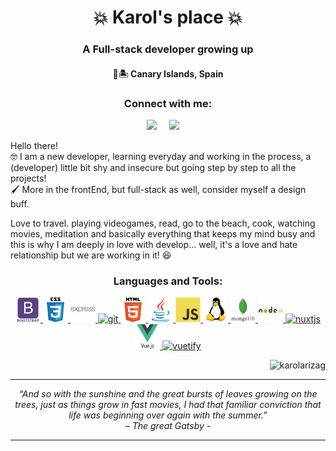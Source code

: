 <h1 align="center"> 💥 Karol's place 💥 </h1>
<h3 align="center">A Full-stack developer growing up</h3>
<h4 align="center"> 📌🏝️ Canary Islands, Spain 

<h3 align="center">Connect with me:</h3>
<p align="center">
  <a target="_blank"href="https://www.linkedin.com/in/karolarizag/"><img src="https://img.shields.io/badge/linkedin-%230077B5.svg?&style=for-the-badge&logo=linkedin&logoColor=white" /></a>&nbsp;&nbsp;&nbsp;&nbsp;
  <a href="mailto:karolarizag@gmail.com?subject=Hello%Karol,%20I%20contact%20you%20from%20Github,%20how%20are%20you?"><img src="https://img.shields.io/badge/gmail-%23D14836.svg?&style=for-the-badge&logo=gmail&logoColor=white" /></a>&nbsp;&nbsp;&nbsp;&nbsp;
</p>

<p> 
  Hello there!<br/>
  🤓 I am a new developer, learning everyday and working in the process, a (developer) little bit shy and insecure but going step by step to all the projects!<br/>
  🖌️ More in the frontEnd, but full-stack as well, consider myself a design buff.<br/>
  
  Love to travel. playing videogames, read, go to the beach, cook, watching movies, meditation and basically everything that keeps my mind busy and this is why I am deeply in love with develop... well, it's a love and hate relationship but we are working in it! 😆
</p>

<h3 align="center">Languages and Tools:</h3>
<p align="center"> 
  <a href="https://getbootstrap.com" target="_blank"> <img src="https://raw.githubusercontent.com/devicons/devicon/master/icons/bootstrap/bootstrap-plain-wordmark.svg" alt="bootstrap" width="40" height="40"/> </a> <a href="https://www.w3schools.com/css/" target="_blank"> <img src="https://raw.githubusercontent.com/devicons/devicon/master/icons/css3/css3-original-wordmark.svg" alt="css3" width="40" height="40"/> </a> <a href="https://expressjs.com" target="_blank"> <img src="https://raw.githubusercontent.com/devicons/devicon/master/icons/express/express-original-wordmark.svg" alt="express" width="40" height="40"/> 
  </a> 
  <a href="https://git-scm.com/" target="_blank"> <img src="https://www.vectorlogo.zone/logos/git-scm/git-scm-icon.svg" alt="git" width="40" height="40"/> 
  </a> 
  <a href="https://www.w3.org/html/" target="_blank"> <img src="https://raw.githubusercontent.com/devicons/devicon/master/icons/html5/html5-original-wordmark.svg" alt="html5" width="40" height="40"/> 
  </a> 
  <a href="https://www.java.com" target="_blank"> <img src="https://raw.githubusercontent.com/devicons/devicon/master/icons/java/java-original.svg" alt="java" width="40" height="40"/> 
  </a> 
  <a href="https://developer.mozilla.org/en-US/docs/Web/JavaScript" target="_blank"> <img src="https://raw.githubusercontent.com/devicons/devicon/master/icons/javascript/javascript-original.svg" alt="javascript" width="40" height="40"/> 
  </a> 
  <a href="https://www.linux.org/" target="_blank"> <img src="https://raw.githubusercontent.com/devicons/devicon/master/icons/linux/linux-original.svg" alt="linux" width="40" height="40"/> 
  </a> 
  <a href="https://www.mongodb.com/" target="_blank"> <img src="https://raw.githubusercontent.com/devicons/devicon/master/icons/mongodb/mongodb-original-wordmark.svg" alt="mongodb" width="40" height="40"/> 
  </a> 
  <a href="https://nodejs.org" target="_blank"> <img src="https://raw.githubusercontent.com/devicons/devicon/master/icons/nodejs/nodejs-original-wordmark.svg" alt="nodejs" width="40" height="40"/> 
  </a> 
  <a href="https://nuxtjs.org/" target="_blank"> <img src="https://www.vectorlogo.zone/logos/nuxtjs/nuxtjs-icon.svg" alt="nuxtjs" width="40" height="40"/> 
  </a> 
  <a href="https://vuejs.org/" target="_blank"> <img src="https://raw.githubusercontent.com/devicons/devicon/master/icons/vuejs/vuejs-original-wordmark.svg" alt="vuejs" width="40" height="40"/> 
  </a> 
  <a href="https://vuetifyjs.com/en/" target="_blank"> <img src="https://bestofjs.org/logos/vuetify.svg" alt="vuetify" width="40" height="40"/> 
  </a> 
</p>  
 
  <img align="right" src="https://github-readme-stats.vercel.app/api/top-langs?username=karolarizag&show_icons=true&locale=en&layout=compact" alt="karolarizag" /><br/>

  
<hr>
<p align="center">
   <i>“And so with the sunshine and the great bursts of leaves growing on the trees, just as things grow in fast movies, I had that familiar conviction that life was beginning over again with the summer.”</i>
   <br>
   <i> – The great Gatsby - </i>
   <br>
</p> 
<hr>

